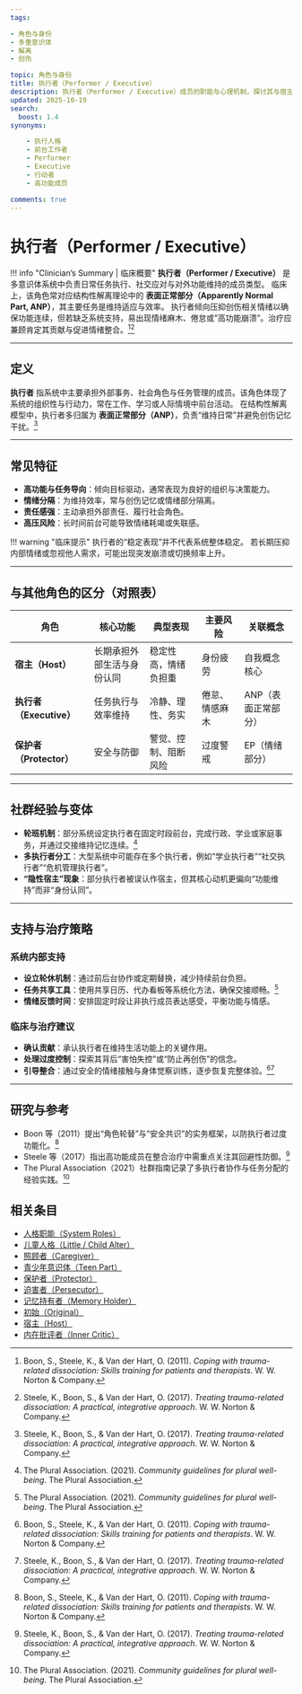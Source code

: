 ```yaml
---
tags:

- 角色与身份
- 多重意识体
- 解离
- 创伤

topic: 角色与身份
title: 执行者（Performer / Executive）
description: 执行者（Performer / Executive）成员的职能与心理机制，探讨其与宿主（Host）及保护者（Protector）的关系，以及在解离系统中高功能与情绪隔离的平衡策略。
updated: 2025-10-19
search:
  boost: 1.4
synonyms:

    - 执行人格
    - 前台工作者
    - Performer
    - Executive
    - 行动者
    - 高功能成员

comments: true
---
```


# 执行者（Performer / Executive）

!!! info "Clinician’s Summary | 临床概要"
    **执行者（Performer / Executive）** 是多意识体系统中负责日常任务执行、社交应对与对外功能维持的成员类型。
    临床上，该角色常对应结构性解离理论中的 **表面正常部分（Apparently Normal Part, ANP）**，其主要任务是维持适应与效率。
    执行者倾向压抑创伤相关情绪以确保功能连续，但若缺乏系统支持，易出现情绪麻木、倦怠或“高功能崩溃”。治疗应兼顾肯定其贡献与促进情绪整合。[^boon2011][^steele2017]

---

## 定义

**执行者** 指系统中主要承担外部事务、社会角色与任务管理的成员。该角色体现了系统的组织性与行动力，常在工作、学习或人际情境中前台活动。
在结构性解离模型中，执行者多归属为 **表面正常部分（ANP）**，负责“维持日常”并避免创伤记忆干扰。[^steele2017]

---

## 常见特征

- **高功能与任务导向**：倾向目标驱动，通常表现为良好的组织与决策能力。
- **情绪分隔**：为维持效率，常与创伤记忆或情绪部分隔离。
- **责任感强**：主动承担外部责任、履行社会角色。
- **高压风险**：长时间前台可能导致情绪耗竭或失联感。

!!! warning "临床提示"
    执行者的“稳定表现”并不代表系统整体稳定。
    若长期压抑内部情绪或忽视他人需求，可能出现突发崩溃或切换频率上升。

---

## 与其他角色的区分（对照表）

| 角色 | 核心功能 | 典型表现 | 主要风险 | 关联概念 |
|------|-----------|-----------|-----------|-----------|
| **宿主（Host）** | 长期承担外部生活与身份认同 | 稳定性高，情绪负担重 | 身份疲劳 | 自我概念核心 |
| **执行者（Executive）** | 任务执行与效率维持 | 冷静、理性、务实 | 倦怠、情感麻木 | ANP（表面正常部分） |
| **保护者（Protector）** | 安全与防御 | 警觉、控制、阻断风险 | 过度警戒 | EP（情绪部分） |

---

## 社群经验与变体

- **轮班机制**：部分系统设定执行者在固定时段前台，完成行政、学业或家庭事务，并通过交接维持记忆连续。[^thepluralassociation2021]
- **多执行者分工**：大型系统中可能存在多个执行者，例如“学业执行者”“社交执行者”“危机管理执行者”。
- **“隐性宿主”现象**：部分执行者被误认作宿主，但其核心动机更偏向“功能维持”而非“身份认同”。

---

## 支持与治疗策略

### 系统内部支持

- **设立轮休机制**：通过前后台协作或定期替换，减少持续前台负担。
- **任务共享工具**：使用共享日历、代办看板等系统化方法，确保交接顺畅。[^thepluralassociation2021]
- **情绪反馈时间**：安排固定时段让非执行成员表达感受，平衡功能与情感。

### 临床与治疗建议

- **确认贡献**：承认执行者在维持生活功能上的关键作用。
- **处理过度控制**：探索其背后“害怕失控”或“防止再创伤”的信念。
- **引导整合**：通过安全的情绪接触与身体觉察训练，逐步恢复完整体验。[^boon2011][^steele2017]

---

## 研究与参考

- Boon 等（2011）提出“角色轮替”与“安全共识”的实务框架，以防执行者过度功能化。[^boon2011]
- Steele 等（2017）指出高功能成员在整合治疗中需重点关注其回避性防御。[^steele2017]
- The Plural Association（2021）社群指南记录了多执行者协作与任务分配的经验实践。[^thepluralassociation2021]

[^boon2011]: Boon, S., Steele, K., & Van der Hart, O. (2011). *Coping with trauma-related dissociation: Skills training for patients and therapists*. W. W. Norton & Company.
[^steele2017]: Steele, K., Boon, S., & Van der Hart, O. (2017). *Treating trauma-related dissociation: A practical, integrative approach*. W. W. Norton & Company.
[^thepluralassociation2021]: The Plural Association. (2021). *Community guidelines for plural well-being*. The Plural Association.
[^isstd2011]: International Society for the Study of Trauma and Dissociation. (2011). *Guidelines for treating dissociative identity disorder in adults, third revision*. *Journal of Trauma & Dissociation, 12*(2), 115–187).

[^boon2011]: Boon, S., Steele, K., & Van der Hart, O. (2011). *Coping with trauma-related dissociation: Skills training for patients and therapists*. W. W. Norton & Company.
[^steele2017]: Steele, K., Boon, S., & Van der Hart, O. (2017). *Treating trauma-related dissociation: A practical, integrative approach*. W. W. Norton & Company.
[^thepluralassociation2021]: The Plural Association. (2021). *Community guidelines for plural well-being*. The Plural Association.
[^isstd2011]: International Society for the Study of Trauma and Dissociation. (2011). *Guidelines for treating dissociative identity disorder in adults, third revision*. Journal of Trauma & Dissociation, 12(2), 115–187.

## 相关条目

- [人格职能（System Roles）](System-Roles.md)
- [儿童人格（Little / Child Alter）](Child-Alter.md)
- [照顾者（Caregiver）](Caregiver.md)
- [青少年意识体（Teen Part）](Teen-Alter.md)
- [保护者（Protector）](Protector.md)
- [迫害者（Persecutor）](Persecutor.md)
- [记忆持有者（Memory Holder）](Memory-Holder.md)
- [初始（Original）](Original.md)
- [宿主（Host）](Host.md)
- [内在批评者（Inner Critic）](Inner-Critic.md)
